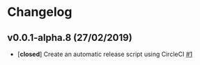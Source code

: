 # Changelog

## v0.0.1-alpha.8 (27/02/2019)
- [**closed**] Create an automatic release script using CircleCI [#1](https://github.com/mtronix/hookon/issues/1)

